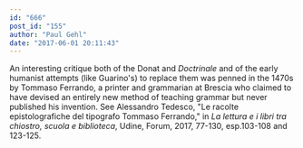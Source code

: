 ```yaml
---
id: "666"
post_id: "155"
author: "Paul Gehl"
date: "2017-06-01 20:11:43"
---
```

An interesting critique both of the Donat and <em>Doctrinale</em> and of the early humanist attempts (like Guarino's) to replace them was penned in the 1470s by Tommaso Ferrando, a printer and grammarian at Brescia who claimed to have devised an entirely new method of teaching grammar but never published his invention. See Alessandro Tedesco, "Le racolte epistolografiche del tipografo Tommaso Ferrando," in <em>La lettura e i libri tra chiostro, scuola e biblioteca</em>, Udine, Forum, 2017, 77-130, esp.103-108 and 123-125.

